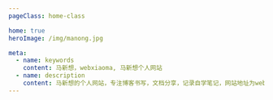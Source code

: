```yaml
---
pageClass: home-class

home: true
heroImage: /img/manong.jpg

meta:
  - name: keywords
    content: 马新想，webxiaoma, 马新想个人网站
  - name: description
    content: 马新想的个人网站，专注博客书写，文档分享，记录自学笔记，网站地址为webxiaoma.com。
---
```





 



